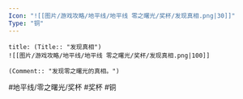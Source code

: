 ```yaml
---
Icon: "![[图片/游戏攻略/地平线/地平线 零之曙光/奖杯/发现真相.png|30]]"
Type: "铜"
---
```

```ad-common-bronze-trophy
title: (Title:: "发现真相")
![[图片/游戏攻略/地平线/地平线 零之曙光/奖杯/发现真相.png|100]]

(Comment:: "发现零之曙光的真相。")
```

#地平线/零之曙光/奖杯 #奖杯 #铜
